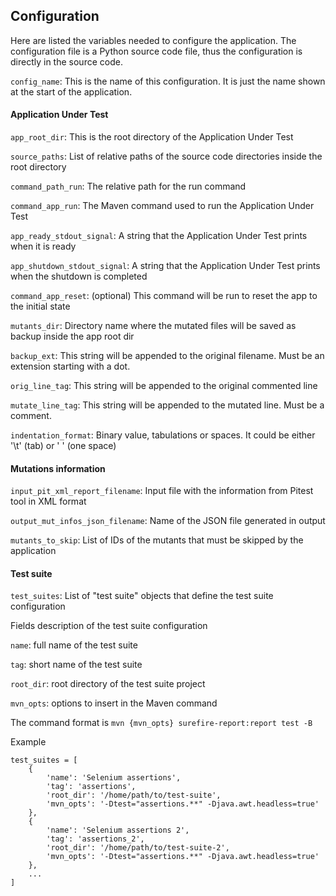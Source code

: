 ## Configuration

Here are listed the variables needed to configure the application. The configuration file is a Python source code file, thus the configuration is directly in the source code.

`config_name`: This is the name of this configuration. It is just the name shown at the start of the application.

#### Application Under Test

`app_root_dir`: This is the root directory of the Application Under Test

`source_paths`: List of relative paths of the source code directories inside the root directory

`command_path_run`: The relative path for the run command

`command_app_run`: The Maven command used to run the Application Under Test

`app_ready_stdout_signal`: A string that the Application Under Test prints when it is ready

`app_shutdown_stdout_signal`: A string that the Application Under Test prints when the shutdown is completed

`command_app_reset`: (optional) This command will be run to reset the app to the initial state

`mutants_dir`: Directory name where the mutated files will be saved as backup inside the app root dir

`backup_ext`: This string will be appended to the original filename. Must be an extension starting with a dot.

`orig_line_tag`: This string will be appended to the original commented line

`mutate_line_tag`: This string will be appended to the mutated line. Must be a comment.

`indentation_format`: Binary value, tabulations or spaces. It could be either '\t' (tab) or ' ' (one space)

#### Mutations information

`input_pit_xml_report_filename`: Input file with the information from Pitest tool in XML format

`output_mut_infos_json_filename`: Name of the JSON file generated in output

`mutants_to_skip`: List of IDs of the mutants that must be skipped by the application

#### Test suite

`test_suites`: List of "test suite" objects that define the test suite configuration

Fields description of the test suite configuration

`name`: full name of the test suite

`tag`: short name of the test suite

`root_dir`: root directory of the test suite project

`mvn_opts`: options to insert in the Maven command

The command format is `mvn {mvn_opts} surefire-report:report test -B`

Example
```
test_suites = [
	{
		'name': 'Selenium assertions',
		'tag': 'assertions',
		'root_dir': '/home/path/to/test-suite',
		'mvn_opts': '-Dtest="assertions.**" -Djava.awt.headless=true'
	},
	{
		'name': 'Selenium assertions 2',
		'tag': 'assertions_2',
		'root_dir': '/home/path/to/test-suite-2',
		'mvn_opts': '-Dtest="assertions.**" -Djava.awt.headless=true'
	},
	...
]
```
